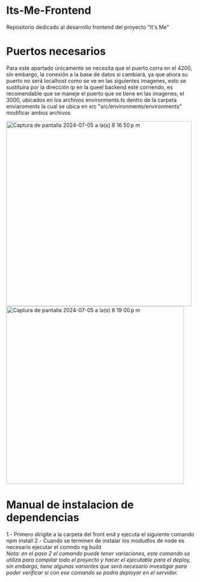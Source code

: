 # Its-Me-Frontend
Repositorio dedicado al desarrollo frontend del proyecto "It's Me"

# Puertos necesarios
Para este apartado únicamente se necesita que el puerto corra en el 4200, sin embargo, la conexión a la base de datos si cambiará, ya que ahora su puerto no será localhost como se ve en las siguientes imagenes, esto se sustituira por la dirección ip en la queel backend esté corriendo, es recomendable que se maneje el puerto que se tiene en las imagenes, el 3000, ubicados en los archivos environments.ts dentro de la carpeta enviaroments la cual se ubica en src "src/environments/environments" modificar ambos archivos

<img width="493" alt="Captura de pantalla 2024-07-05 a la(s) 8 16 50 p m" src="https://github.com/mictlangelo10/Its-Me-Frontend/assets/123588416/b94cff64-c125-4ccc-8c62-0de3dcd16be9">

<img width="473" alt="Captura de pantalla 2024-07-05 a la(s) 8 19 00 p m" src="https://github.com/mictlangelo10/Its-Me-Frontend/assets/123588416/dce2db25-1a51-4dbe-bd7b-43dae7eb71a9">

# Manual de instalacion de dependencias

1.- Primero dirigite a la carpeta del front end y ejecuta el siguiente comando  npm install
2.- Cuando se terminen de instalar los modudlos de node es necesario ejecutar el comndo   ng build  
*Nota: en el paso 2 el comando puede tener variaciones, este comando se utiliza para compilar todo el proyecto y hacer el ejecutable para el deploy, sin embargo, tiene algunas variantes que será necesario investigar para poder verificar si con ese comando se podra deployar en el servidor.*
